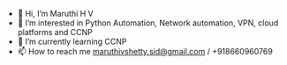 - 👋 Hi, I’m Maruthi H V
- 👀 I’m interested in Python Automation, Network automation, VPN, cloud platforms and CCNP
- 🌱 I’m currently learning CCNP
- 📫 How to reach me maruthivshetty.sid@gmail.com / +918660960769

<!---
maruthishetty/maruthishetty is a ✨ special ✨ repository because its `README.md` (this file) appears on your GitHub profile.
You can click the Preview link to take a look at your changes.
--->
